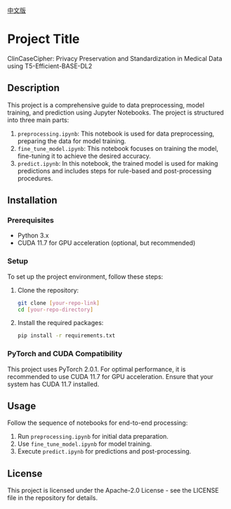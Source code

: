 [中文版](README_Chinese.md)

# Project Title
ClinCaseCipher: Privacy Preservation and Standardization in Medical Data using T5-Efficient-BASE-DL2

## Description
This project is a comprehensive guide to data preprocessing, model training, and prediction using Jupyter Notebooks. The project is structured into three main parts:

1. `preprocessing.ipynb`: This notebook is used for data preprocessing, preparing the data for model training.
2. `fine_tune_model.ipynb`: This notebook focuses on training the model, fine-tuning it to achieve the desired accuracy.
3. `predict.ipynb`: In this notebook, the trained model is used for making predictions and includes steps for rule-based and post-processing procedures.

## Installation

### Prerequisites
- Python 3.x
- CUDA 11.7 for GPU acceleration (optional, but recommended)

### Setup
To set up the project environment, follow these steps:

1. Clone the repository:
   ```bash
   git clone [your-repo-link]
   cd [your-repo-directory]
   ```

2. Install the required packages:
   ```bash
   pip install -r requirements.txt
   ```

### PyTorch and CUDA Compatibility
This project uses PyTorch 2.0.1. For optimal performance, it is recommended to use CUDA 11.7 for GPU acceleration. Ensure that your system has CUDA 11.7 installed.

## Usage
Follow the sequence of notebooks for end-to-end processing:
1. Run `preprocessing.ipynb` for initial data preparation.
2. Use `fine_tune_model.ipynb` for model training.
3. Execute `predict.ipynb` for predictions and post-processing.

## License
This project is licensed under the Apache-2.0 License - see the LICENSE file in the repository for details.
